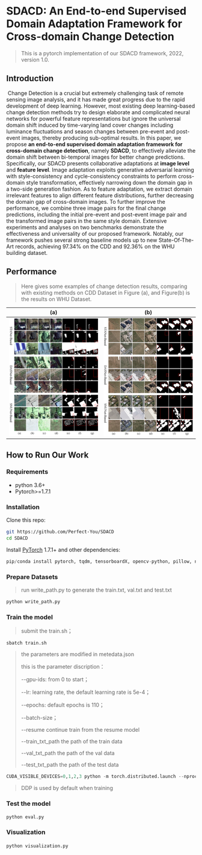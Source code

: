 # SDACD: An End-to-end Supervised Domain Adaptation Framework for Cross-domain Change Detection

> This is a pytorch implementation of our SDACD framework, 2022, version 1.0.



## Introduction

​    Change Detection is a crucial but extremely challenging task of remote sensing image analysis, and it has made great progress due to the rapid development of deep learning. However, most existing deep learning-based change detection methods try to design elaborate and complicated neural networks for powerful feature representations but ignore the universal domain shift induced by time-varying land cover changes including luminance fluctuations and season changes between pre-event and post-event images, thereby producing sub-optimal results. In this paper, we propose **an end-to-end supervised domain adaptation framework for cross-domain change detection**, namely **SDACD**, to effectively alleviate the domain shift between bi-temporal images for better change predictions. Specifically, our SDACD presents collaborative adaptations at **image level** and **feature level**. Image adaptation exploits generative adversarial learning with style-consistency and cycle-consistency constraints to perform cross-domain style transformation, effectively narrowing down the domain gap in a two-side generation fashion. As to feature adaptation, we extract domain irrelevant features to align different feature distributions, further decreasing the domain gap of cross-domain images. To further improve the performance, we combine three image pairs for the final change predictions, including the initial pre-event and post-event image pair and the transformed image pairs in the same style domain. Extensive experiments and analyses on two benchmarks demonstrate the effectiveness and universality of our proposed framework. Notably, our framework pushes several strong baseline models up to new State-Of-The-Art records, achieving 97.34% on the CDD and 92.36% on the WHU building dataset.



## Performance

>  Here gives some examples of change detection results, comparing with existing methods on CDD Dataset in Figure (a), and Figure(b) is the results on WHU Dataset.  

|                    (a)                    |                    (b)                    |
| :---------------------------------------: | :---------------------------------------: |
| ![CDD](.\examples\CDD.png) | ![WHU](.\examples\WHU.png) |



## How to Run Our Work

### Requirements

- python 3.6+
- Pytorch>=1.7.1

### Installation

Clone this repo:

```bash
git https://github.com/Perfect-You/SDACD
cd SDACD
```

Install [PyTorch](http://pytorch.org/) 1.7.1+ and other dependencies:

```python
pip/conda install pytorch, tqdm, tensorboardX, opencv-python, pillow, numpy, sklearn
```

### Prepare Datasets

> run write_path.py to generate the train.txt, val.txt and test.txt

```cmd
python write_path.py
```

### Train the model

> submit the train.sh；

```shell
sbatch train.sh
```

> the parameters are modified in metedata.json
>
> this is the parameter discription：
>
> --gpu-ids: from 0 to start；
>
> --lr: learning rate, the default learning rate is 5e-4；
>
> --epochs: default epochs is 110；
>
> --batch-size；
>
> --resume continue train from the resume model
>
> --train_txt_path the path of the train data
>
> --val_txt_path the path of the val data
>
> --test_txt_path the path of the test data

```python
CUDA_VISIBLE_DEVICES=0,1,2,3 python -m torch.distributed.launch --nproc_per_node=4 train.py
```

>  DDP is used by default when training

### Test the model

`python eval.py`

### Visualization

`python visualization.py`

